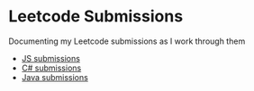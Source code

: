 # Leetcode Submissions

Documenting my Leetcode submissions as I work through them

- [JS submissions](https://github.com/pat-eason/leetcode-submissions/tree/master/js)
- [C# submissions](https://github.com/pat-eason/leetcode-submissions/tree/master/leetcode/Leetcode)
- [Java submissions](https://github.com/pat-eason/leetcode-submissions/tree/master/java/leetcode/src/main/java/org/pateason/leetcode)
